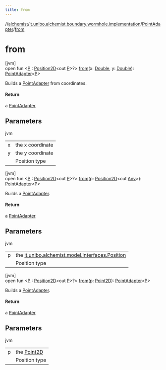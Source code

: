 ```yaml
---
title: from
---
```

//[alchemist](../../../index.html)/[it.unibo.alchemist.boundary.wormhole.implementation](../index.html)/[PointAdapter](index.html)/[from](from.html)



# from



[jvm]\
open fun <[P](from.html) : [Position2D](../../it.unibo.alchemist.model.interfaces/-position2-d/index.html)<out [P](index.html)>?> [from](from.html)(x: [Double](https://kotlinlang.org/api/latest/jvm/stdlib/kotlin/-double/index.html), y: [Double](https://kotlinlang.org/api/latest/jvm/stdlib/kotlin/-double/index.html)): [PointAdapter](index.html)<[P](index.html)>



Builds a [PointAdapter](index.html) from coordinates.



#### Return



a [PointAdapter](index.html)



## Parameters


jvm

| | |
|---|---|
| x | the x coordinate |
| y | the y coordinate |
| <P> | Position type |





[jvm]\
open fun <[P](from.html) : [Position2D](../../it.unibo.alchemist.model.interfaces/-position2-d/index.html)<out [P](index.html)>?> [from](from.html)(p: [Position2D](../../it.unibo.alchemist.model.interfaces/-position2-d/index.html)<out [Any](https://kotlinlang.org/api/latest/jvm/stdlib/kotlin/-any/index.html)>): [PointAdapter](index.html)<[P](index.html)>



Builds a [PointAdapter](index.html).



#### Return



a [PointAdapter](index.html)



## Parameters


jvm

| | |
|---|---|
| p | the [it.unibo.alchemist.model.interfaces.Position](../../it.unibo.alchemist.model.interfaces/-position/index.html) |
| <P> | Position type |





[jvm]\
open fun <[P](from.html) : [Position2D](../../it.unibo.alchemist.model.interfaces/-position2-d/index.html)<out [P](index.html)>?> [from](from.html)(p: [Point2D](https://docs.oracle.com/javase/8/docs/api/java/awt/geom/Point2D.html)): [PointAdapter](index.html)<[P](index.html)>



Builds a [PointAdapter](index.html).



#### Return



a [PointAdapter](index.html)



## Parameters


jvm

| | |
|---|---|
| p | the [Point2D](https://docs.oracle.com/javase/8/docs/api/java/awt/geom/Point2D.html) |
| <P> | Position type |




